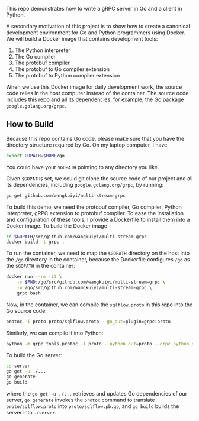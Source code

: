 This repo demonstrates how to write a gRPC server in Go and a client in Python.

A secondary motivation of this project is to show how to create a canonical development environment for Go and Python programmers using Docker.  We will build a Docker image that contains development tools:

1. The Python interpreter
1. The Go compiler
1. The protobuf compiler
1. The protobuf to Go compiler extension
1. The protobuf to Python compiler extension

When we use this Docker image for daily development work, the source code relies in the host computer instead of the container.  The source ocde includes this repo and all its dependencies, for example, the Go package `google.golang.org/grpc`.


## How to Build

Because this repo contains Go code, please make sure that you have the directory structure required by Go.  On my laptop computer, I have

```bash
export GOPATH=$HOME/go
```

You could have your `$GOPATH` pointing to any directory you like.

Given `$GOPATH$` set, we could git clone the source code of our project and all its dependencies, including `google.golang.org/grpc`, by running:

```bash
go get github.com/wangkuiyi/multi-stream-grpc
```

To build this demo, we need the protobuf compiler, Go compiler, Python interpreter, gRPC extension to protobuf compiler.  To ease the installation and configuration of these tools, I provide a Dockerfile to install them into a Docker image. To build the Docker image

```bash
cd $GOPATH/src/github.com/wangkuiyi/multi-stream-grpc
docker build -t grpc .
```

To run the container, we need to map the `$GOPATH` directory on the host into the `/go` directory in the container, because the Dockerfile configures `/go` as the `$GOPATH` in the container:

```bash
docker run --rm -it \
    -v $PWD:/go/src/github.com/wangkuiyi/multi-stream-grpc \
    -w /go/src/github.com/wangkuiyi/multi-stream-grpc \
    grpc bash
```

Now, in the container, we can compile the `sqlflow.proto` in this repo into the Go source code:

```bash
protoc -I proto proto/sqlflow.proto --go_out=plugin=grpc:proto
```

Similarly, we can compile it into Python:

```bash
python -m grpc_tools.protoc -I proto --python_out=proto --grpc_python_out=proto sqlflow.proto
```

To build the Go server:

```bash
cd server
go get -u ./...
go generate
go build
```

where the `go get -u ./...` retrieves and updates Go dependencies of our server, `go generate` invokes the `protoc` command to translate `proto/sqlflow.proto` into `proto/sqlflow.pb.go`, and `go build` builds the server into `./server`.

